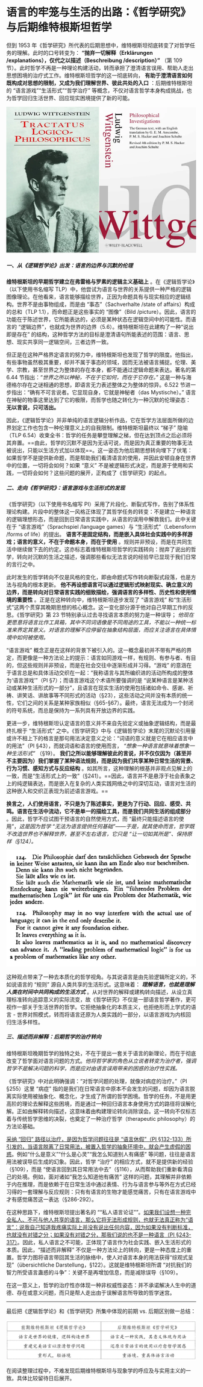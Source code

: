 # 语言的牢笼与生活的出路：《哲学研究》与后期维特根斯坦哲学


但到 1953 年《哲学研究》所代表的后期思想中，维特根斯坦彻底转变了对哲学任务的理解。此时的口号转变为： **“抛弃一切解释（Erklärungen /explanations），仅代之以描述（Beschreibung /description）”** （第 109 节）。此时哲学不再是一种理论构建活动，转而承担了澄清语言误用、帮助人走出思想困境的治疗式工作。维特根斯坦哲学的这一彻底转向， **有助于澄清语言如何既构成对思想的限制，又成为我们理解世界、彼此共处的入口** ：后期维特根斯坦的 “语言游戏”“生活形式”“哲学治疗” 等概念，不仅对语言哲学本身构成挑战，也为哲学回归生活世界、回应现实困境提供了新的可能。

![](https://raw.githubusercontent.com/Manley314159/PicLibary/main/images/202510181530777.png)


##### 一、从《逻辑哲学论》出发：语言的边界与沉默的伦理


 **维特根斯坦的早期哲学建立在弗雷格与罗素的逻辑主义基础上** 。在《逻辑哲学论》（以下使用书名缩写 TLP）中，他尝试为语言与世界的关系提供一种严格的逻辑图像理论。在他看来，语言能够描绘世界，正因为命题具有与现实相应的逻辑结构。世界不是由事物组成，而是由 “事态”（Sachverhalte /state of affairs）构成的总和（TLP 1.1），而命题正是这些事实的 “图像”（Bild /picture）。因此，语言的功能在于陈述世界，它所能表达的，必须是某种状态在逻辑空间中的可能性。而语言的 “逻辑边界”，也就成为世界的边界（5.6）。维特根斯坦在此建构了一种“说出即是存在” 的结构，这种哲学方法的目标是澄清语句所能表述的范围：语言、思想、现实共享同一逻辑空间，三者边界一致。

但正是在这种严格界定语言的努力中，维特根斯坦也发现了哲学的限度。他指出，有些事物虽然极其重要，却并不属于事态的领域，因而无法被语言捕捉。伦理、美学、宗教，甚至世界之为整体的存在本身，都不能通过逻辑命题来表达。著名的第 6.44 节指出：“<cite>世界之所以神秘，不在于它如何，而在于它存在。</cite>” 这是一种与海德格尔存在之谜相通的思想，即语言无力表述整体之为整体的惊异。6.522 节进一步指出：“确有不可言说者。它显现自身，它就是神秘者（das Mystische）。” 语言在神秘的物事这里达到了它的极限，而哲学也随之转化为一种沉默的伦理姿态： **无以言说，只可活出。** 

因此，《逻辑哲学论》并非单纯的语言逻辑分析作品，它在哲学方法层面所做的边界划定工作也包含一种伦理意义上的自我限制。维特根斯坦最终以 “梯子” 隐喻（TLP 6.54）收束全书：哲学的任务是攀登理解之梯，但在达到顶点之后必须将其弃置。==由此，哲学的沉默不是因为无话可说，而是因为真正重要的物事无法被说出，只能以生活方式加以体现==。这一姿态为他后期思想转向埋下了伏笔：如果哲学不是提供新命题，而是帮助我们看清语言的使用，并因此安顿自身在世界中的位置，一切将会如何？如果 “意义” 不是被逻辑形式决定，而是源于使用和实践，一切将会如何？这些问题的展开，正构成了《哲学研究》的起点。


##### 二、走向《哲学研究》：语言游戏与生活形式的发现


《哲学研究》（以下使用书名缩写 PI）采用了片段化、断裂式写作，告别了体系性理论构建。片段中的整体这一风格正体现了其哲学任务的转变：不是建立一种语言的逻辑理想形态，而是回到日常语言实践中，从语言的误用中解救我们。此中关键在于 “语言游戏”（Sprachspiel /language games）与 “生活形式”（Lebensform /forms of life）的提出。 **语言不是固定结构，而是嵌入具体社会实践中的多样游戏；语言的意义，不在于命题本身，而在于使用** 。规则并非预设，而是在共同生活中继续做下去的约定。这亦标志着维特根斯坦哲学的实践转向：抛弃了说出的哲学，转向对沉默的生活之描述，强调那些看似无法言说的经验早已显现于我们日常的言行之中。

此时发生的哲学转向不仅是风格的变化，即由命题式写作转向断裂式段落，也是方法与视角的根本更新。 **他不再设想语言可以通过逻辑形式映射现实、确立意义的边界，而是转向对日常语言实践的细致描绘，强调语言的多样性、历史性和使用情境的重要性** 。正是在这种转向中，维特根斯坦逐步发现了 “语言游戏” 和“生活形式”这两个贯穿其晚期思想的核心概念。这一变化部分源于他对自己早期工作的反思。《哲学研究》第 23 节特别承认过去寻找语言本质的努力是一种误导； *他现在更愿意将语言比作工具箱，其中不同词语像是不同用途的工具，不能以一种统一标准来界定其意义。对语言的理解不应停留在抽象结构层面，而应关注语言在具体情境中如何被使用。* 

“语言游戏” 概念正是在这样的背景下被引入的。这一概念最初并不带有严格的界定，而更像是一种方法论上的提示：语言如同游戏一样，有规则、有参与者、有目的，但这些规则并非预设，而是在社会交往中逐渐形成并习得。“游戏” 的意涵在于语言总是和具体活动交织在一起：“我称语言与其所编织进的活动所构成的整体为‘语言游戏’”（PI §7）；而语言游戏这个术语所要强调的是 “说某种语言是某种活动或某种生活形式的一部分”，且语言在现实生活的使用包括诸如命令、感谢、祈祷、讲笑话、讲故事等不同形式的活动（§23），这些活动之间并没有本质的统一性，它们之间的关系是某种家族相似（§65-§67）。最终，语言无法成为一个封闭的符号系统，而总是保持为一系列具有开放边界的实践。

更进一步，维特根斯坦认定语言的意义并不来自先验定义或抽象逻辑结构，而是最终扎根于 “生活形式” 之中。《哲学研究》中与《逻辑哲学论》末尾的沉默论引用量或许不相上下的格言是那句用法决定意义之论：“词语的意义就是它在相应语言中的用法”（PI §43），而就词语和语言的使用而言， *“想象一种语言就意味着想象一种生活形式”* （§19）。 **我们之所以能够理解彼此的言说，并不仅仅因为（甚至并不主要因为）我们掌握了某种语法规则，而是因为我们共享某种日常生活的背景、行为习惯、感知方式与反应结构** 。如其所言，这种理解的根基并非观点见解上的一致，而是“生活形式上的一致”（§241）。==因此，语言并不是悬浮于社会表象之上的纯逻辑表达，而是嵌入在复杂的人类实践网络之中的深切互动，语言对生活的这种嵌入和交织正表现为前述语言游戏。==

 **换言之，人们使用语言，不只是为了陈述事实，更是为了行动、回应、感受、共鸣。语言在生活中流动，它不是单一的描绘工具，而是我们共同生活的组成部分** 。因此，哲学不应试图干预语言的自然使用方式，而 “最终只能描述语言的使用”，<cite>这是因为哲学 “无法为语言提供任何基础”——于是，就其使命而言，哲学既不改造世界也不解释世界，甚至不左右语言，它只是 “让一切如其所是”、保持原样（§124）。</cite>


![](https://raw.githubusercontent.com/Manley314159/PicLibary/main/images/202510181530412.png)

这种观点带来了一种去本质化的哲学视角。与其说语言是由先验逻辑所定义的，不如说语言的 “规则” 源自人类共享的生活形式。这意味着： _**理解语言，也就是理解人类在时间中共同构成的生活方式**_ 。从对世界的解释或建构转向描述，从设立真理标准转向追踪意义的实际流变，故《哲学研究》不仅是一部语言哲学著作，更可视作一部关于生活世界的哲学。它拒绝抽象化的本质主义，也拒绝形而上学式的语言 - 世界对照模式，转而将语言还原为人类实践的一部分，以语言游戏为内核回归生活多样性。


##### 三、描述而非解释：后期哲学的治疗转向


维特根斯坦晚期哲学的独特之处，不在于提出一套关于语言的新理论，而在于彻底改变了哲学面对语言问题的方式。<cite>他将哲学家的角色从立说者转变为治疗者，强调哲学不是解决问题的科学，而是应对由语言误用带来的困惑的治疗性实践。</cite>

《哲学研究》中对此明确强调：“对哲学问题的处理，就像对病症的治疗。”（PI §255）这里 “病症” 指的是我们在日常语言中原本不会发生的问题，却因为语言脱离实际使用被抽象化、概念化，才生成了所谓的哲学困境。哲学的任务，不是用更高阶的理论去解释这些困境，而是通过一种回归语言本身使用方式的路径将误解化解。正如由解释转向描述，这意味着由构建理论转向消除误会。这一转向不仅标志着与传统哲学思维的决裂，也奠定了一种治疗哲学（therapeutic philosophy）的方法论基础。

<u>采纳 “回归” 路径以治疗，是因为哲学问题往往是 “语言休假”（PI §132-133）所引发的，当语言脱离了日常用法，被置入哲学的抽象环境中，就会产生虚假的困惑</u>。例如“什么是意义”“什么是心灵”“我怎么知道别人有痛感” 等问题，往往是语言用法被误导后生成的幻象。因此，哲学 “治疗” 的相应方式，就不是提供新的经验（§109），而是 “使语言回到其日常用法中去”（§116），从而帮助我们重新看清自己的处境。例如，面对诸如“我怎么知道他有痛苦” 这样的问题，其理解并非依赖于内在推理，而是依赖于在日常生活中通过表情、行为与语言参与等外在方式已经习得的一套理解与反应规则：只有有语言的生物才能感觉痛苦，只有在语言游戏中才有感觉痛苦这一表达（§286-292）。

在这种思路下，维特根斯坦提出著名的 “<q>私人语言论证</q>”。<u>如果我们设想一种完全私人、不可与他人共享的语言，那么它将无法形成规则，也就无法真正称为“语言”：说我自己知道我疼痛实际上并没有说出任何内容，因为如果没有判断标准，也就没有对错之分；如果没有对错之分，那我们说的也不是一种语言（PI §243-317）</u>。因此，私人语言之不可能，正体现了语言作为社会实践、嵌入生活形式的本质。因此，“描述而非解释” 不仅是一种方法论上的转向，更是一种态度上的重置。哲学力图将语言带回其生活的脉络中，使人对语言本身的用法获得“综观式呈现”（übersichtliche Darstellung，§122）。这就是维特根斯坦所谓 “对抗我们的智力所受语言蛊惑的斗争”：关键不是再增加信息，而是减除误导（§109）。

在这一意义上，哲学的治疗性亦体现一种非权威性姿态：并不承诺解决人生中的道德、存在或意义问题，而只是帮人走出由于误解语言所导致的哲学迷宫。

---

最后把《逻辑哲学论》和《哲学研究》所集中体现的前期 vs. 后期区别做一总结：

![](https://raw.githubusercontent.com/Manley314159/PicLibary/main/images/202510181530483.png)

在阅读整理过程中，不难发现后期维特根斯坦与现象学的呼应及与实用主义的一致。具体比较留待日后展开。
